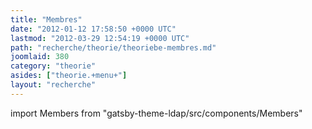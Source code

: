 ```yaml
---
title: "Membres"
date: "2012-01-12 17:58:50 +0000 UTC"
lastmod: "2012-03-29 12:54:19 +0000 UTC"
path: "recherche/theorie/theoriebe-membres.md"
joomlaid: 380
category: "theorie"
asides: ["theorie.+menu+"]
layout: "recherche"
---
```


import Members from "gatsby-theme-ldap/src/components/Members"

<Members group="theorie" />

